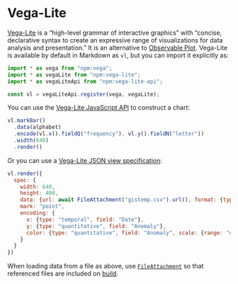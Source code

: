 # Vega-Lite

[Vega-Lite](https://vega.github.io/vega-lite/) is a “high-level grammar of interactive graphics” with “concise, declarative syntax to create an expressive range of visualizations for data analysis and presentation.” It is an alternative to [Observable Plot](./plot). Vega-Lite is available by default in Markdown as `vl`, but you can import it explicitly as:

```js run=false
import * as vega from "npm:vega";
import * as vegaLite from "npm:vega-lite";
import * as vegaLiteApi from "npm:vega-lite-api";

const vl = vegaLiteApi.register(vega, vegaLite);
```

You can use the [Vega-Lite JavaScript API](https://vega.github.io/vega-lite-api/) to construct a chart:

```js echo
vl.markBar()
  .data(alphabet)
  .encode(vl.x().fieldQ("frequency"), vl.y().fieldN("letter"))
  .width(640)
  .render()
```

Or you can use a [Vega-Lite JSON view specification](https://vega.github.io/vega-lite/docs/spec.html):

```js echo
vl.render({
  spec: {
    width: 640,
    height: 400,
    data: {url: await FileAttachment("gistemp.csv").url(), format: {type: "csv"}},
    mark: "point",
    encoding: {
      x: {type: "temporal", field: "Date"},
      y: {type: "quantitative", field: "Anomaly"},
      color: {type: "quantitative", field: "Anomaly", scale: {range: "diverging", reverse: true}}
    }
  }
})
```

<div class="tip">When loading data from a file as above, use <a href="../files"><code>FileAttachment</code></a> so that referenced files are included on <a href="../files#static-analysis">build</a>.</div>

